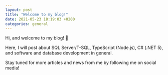 ```yaml
---
layout: post
title: "Welcome to my blog!"
date: 2021-05-23 18:19:03 +0200
categories: general
---
```

Hi, and welcome to my blog! 🎉

Here, I will post about SQL Server/T-SQL, TypeScript (Node.js), C# (.NET 5), and software and database development in general.

Stay tuned for more articles and news from me by following me on social media!
